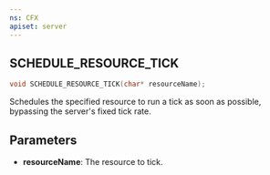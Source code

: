 ```yaml
---
ns: CFX
apiset: server
---
```

## SCHEDULE_RESOURCE_TICK

```c
void SCHEDULE_RESOURCE_TICK(char* resourceName);
```

Schedules the specified resource to run a tick as soon as possible, bypassing the server's fixed tick rate.

## Parameters
* **resourceName**: The resource to tick.
